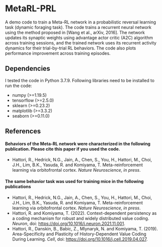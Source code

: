 # MetaRL-PRL
A demo code to train a Meta-RL network in a probabilistic reversal learning task (dynamic foraging task). The code trains a recurrent neural network using the method proposed in [Wang et al., arXiv, 2016]. The network updates its synaptic weights using advantage actor critic (A2C) algorithm across training sessions, and the trained network uses its recurrent activity dynamics for their trial-by-trial RL behaviors. The code also plots performance improvement across training episodes.

## Dependencies
I tested the code in Python 3.7.9. Following libraries need to be installed to run the code:
- numpy (>=1.19.5)
- tensorflow (>=2.5.0)
- sklearn (>=0.23.2)
- matplotlib (>=3.3.2)
- seaborn (>=0.11.0)


## References
#### Behaviors of the Meta-RL network were characterized in the following publication. Please cite this paper if you used the code.
  - Hattori, R., Hedrick, N.G., Jain, A., Chen, S., You, H., Hattori, M., Choi, J.H., Lim, B.K., Yasuda, R. and Komiyama, T. Meta-reinforcement learning  via orbitofrontal cortex. _Nature Neuroscience, in press_.
#### The same behavior task was used for training mice in the following publications
  - Hattori, R., Hedrick, N.G., Jain, A., Chen, S., You, H., Hattori, M., Choi, J.H., Lim, B.K., Yasuda, R. and Komiyama, T. Meta-reinforcement learning  via orbitofrontal cortex. _Nature Neuroscience, in press_.
  - Hattori, R. and Komiyama, T. (2022). Context-dependent persistency as a coding mechanism for robust and widely distributed value coding. _Neuron_, doi: https://doi.org/10.1016/j.neuron.2021.11.001.
  - Hattori, R., Danskin, B., Babic, Z., Mlynaryk, N. and Komiyama, T. (2019). Area-Specificity and Plasticity of History-Dependent Value Coding During Learning. _Cell_, doi: https://doi.org/10.1016/j.cell.2019.04.027.
